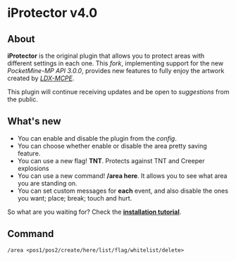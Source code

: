 # iProtector v4.0

## About
**iProtector** is the original plugin that allows you to protect areas with different settings in each one. This *fork*, implementing support for the new *PocketMine-MP API 3.0.0*, provides new features to fully enjoy the artwork created by [*LDX-MCPE*](https://github.com/LDX-MCPE).

This plugin will continue receiving updates and be open to *suggestions* from the public.

## What's new
- You can enable and disable the plugin from the *config*.
- You can choose whether enable or disable the area pretty saving feature.
- You can use a new flag! **TNT**. Protects against TNT and Creeper explosions
- You can use a new command! **/area here**. It allows you to see what area you are standing on.
- You can set custom messages for **each** event, and also disable the ones you want; place; break; touch and hurt.

So what are you waiting for?
Check the **[installation tutorial](https://github.com/kenygamer/iProtector-v4.0/wiki/Installation-tutorial)**.

## Command

```
/area <pos1/pos2/create/here/list/flag/whitelist/delete>
```
